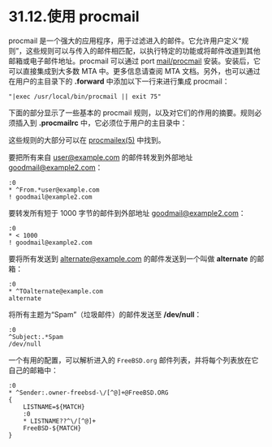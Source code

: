 # 31.12.使用 procmail

procmail 是一个强大的应用程序，用于过滤进入的邮件。它允许用户定义“规则”，这些规则可以与传入的邮件相匹配，以执行特定的功能或将邮件改道到其他邮箱或电子邮件地址。procmail 可以通过 port [mail/procmail](https://cgit.freebsd.org/ports/tree/mail/procmail/pkg-descr) 安装。安装后，它可以直接集成到大多数 MTA 中。更多信息请查阅 MTA 文档。另外，也可以通过在用户的主目录下的 **.forward** 中添加以下一行来进行集成 procmail：

```
"|exec /usr/local/bin/procmail || exit 75"
```

下面的部分显示了一些基本的 procmail 规则，以及对它们的作用的摘要。规则必须插入到 **.procmailrc** 中，它必须位于用户的主目录中：

这些规则的大部分可以在 [procmailex(5)](https://www.freebsd.org/cgi/man.cgi?query=procmailex&sektion=5&format=html) 中找到。

要把所有来自 <user@example.com> 的邮件转发到外部地址 <goodmail@example2.com>：

```
:0
* ^From.*user@example.com
! goodmail@example2.com
```

要转发所有短于 1000 字节的邮件到外部地址 <goodmail@example2.com>：

```
:0
* < 1000
! goodmail@example2.com
```

要将所有发送到 <alternate@example.com> 的邮件发送到一个叫做 **alternate** 的邮箱：

```
:0
* ^TOalternate@example.com
alternate
```

将所有主题为“Spam”（垃圾邮件）的邮件发送至 **/dev/null**：

```
:0
^Subject:.*Spam
/dev/null
```

一个有用的配置，可以解析进入的 `FreeBSD.org` 邮件列表，并将每个列表放在它自己的邮箱中：

```
:0
* ^Sender:.owner-freebsd-\/[^@]+@FreeBSD.ORG
{
	LISTNAME=${MATCH}
	:0
	* LISTNAME??^\/[^@]+
	FreeBSD-${MATCH}
}
```